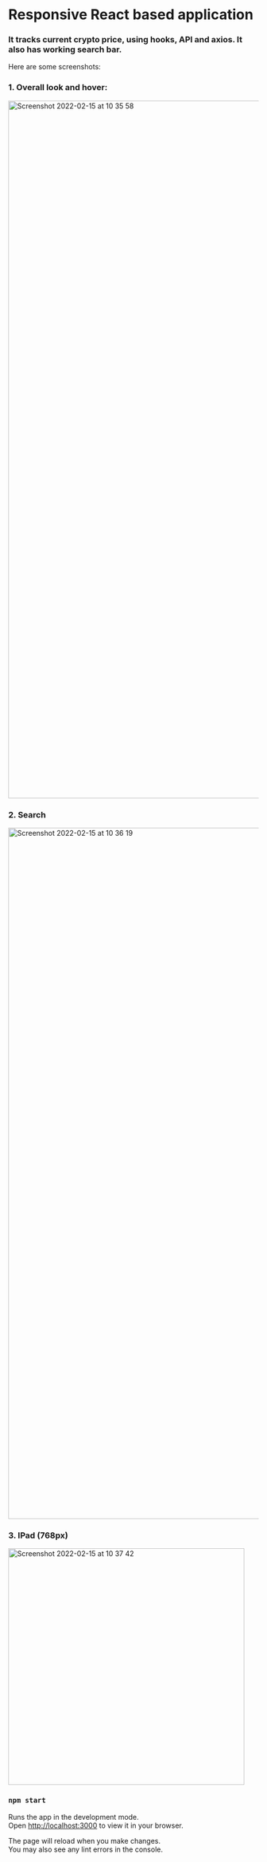 # Responsive React based application

### It tracks current crypto price, using hooks, API and axios. It also has working search bar.

Here are some screenshots:

### 1. Overall look and hover:
<img width="1401" alt="Screenshot 2022-02-15 at 10 35 58" src="https://user-images.githubusercontent.com/88159970/154021515-53a2d21f-02a5-42f1-82de-e3f02f3a29d1.png">

### 2. Search
<img width="1388" alt="Screenshot 2022-02-15 at 10 36 19" src="https://user-images.githubusercontent.com/88159970/154021543-59cfc393-8590-4474-b5a5-a0f6f56851c2.png">

### 3. IPad (768px)
<img width="475" alt="Screenshot 2022-02-15 at 10 37 42" src="https://user-images.githubusercontent.com/88159970/154021556-d0011d67-7c56-458a-91f9-7614fd89cd6b.png">



### `npm start`

Runs the app in the development mode.\
Open [http://localhost:3000](http://localhost:3000) to view it in your browser.

The page will reload when you make changes.\
You may also see any lint errors in the console.
